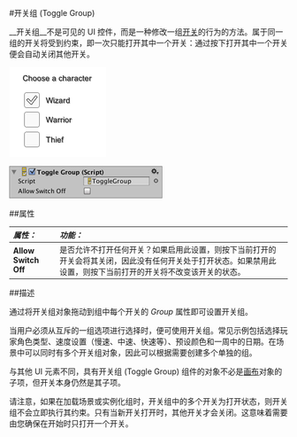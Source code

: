 #开关组 (Toggle Group)

__开关组__不是可见的 UI 控件，而是一种修改一组[开关](script-Toggle.html)的行为的方法。属于同一组的开关将受到约束，即一次只能打开其中一个开关：通过按下打开其中一个开关便会自动关闭其他开关。

![开关组](../uploads/Main/UI_ToggleGroupExample.png)

![](../uploads/Main/UI_ToggleGroupInspector.png) 

##属性

|**_属性：_** |**_功能：_** |
|:---|:---|
|__Allow Switch Off__ | 是否允许不打开任何开关？如果启用此设置，则按下当前打开的开关会将其关闭，因此没有任何开关处于打开状态。如果禁用此设置，则按下当前打开的开关将不改变该开关的状态。 |


##描述

通过将开关组对象拖动到组中每个开关的 _Group_ 属性即可设置开关组。

当用户必须从互斥的一组选项进行选择时，便可使用开关组。常见示例包括选择玩家角色类型、速度设置（慢速、中速、快速等）、预设颜色和一周中的日期。在场景中可以同时有多个开关组对象，因此可以根据需要创建多个单独的组。

与其他 UI 元素不同，具有开关组 (Toggle Group) 组件的对象不必是[画布](class-Canvas.html)对象的子项，但开关本身仍然是其子项。

请注意，如果在加载场景或实例化组时，开关组中的多个开关为打开状态，则开关组不会立即执行其约束。只有当新开关打开时，其他开关才会关闭。这意味着需要由您确保在开始时只打开一个开关。
